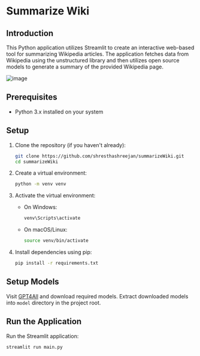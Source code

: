 # Summarize Wiki

## Introduction

This Python application utilizes Streamlit to create an interactive web-based tool for summarizing Wikipedia articles. The application fetches data from Wikipedia using the unstructured library and then utilizes open source models to generate a summary of the provided Wikipedia page.

![image](https://github.com/shresthashreejan/summarizeWiki/assets/79634187/3e3b86df-e76b-4f60-b4ac-4ed50f1cac70)


## Prerequisites

- Python 3.x installed on your system

## Setup

1. Clone the repository (if you haven't already):

    ```bash
    git clone https://github.com/shresthashreejan/summarizeWiki.git
    cd summarizeWiki
    ```

2. Create a virtual environment:

    ```bash
    python -m venv venv
    ```

3. Activate the virtual environment:

    - On Windows:

        ```bash
        venv\Scripts\activate
        ```

    - On macOS/Linux:

        ```bash
        source venv/bin/activate
        ```

4. Install dependencies using pip:

    ```bash
    pip install -r requirements.txt
    ```

## Setup Models

Visit [GPT4All](https://gpt4all.io/index.html) and download required models. Extract downloaded models into `model` directory in the project root.

## Run the Application

Run the Streamlit application:

```bash
streamlit run main.py
```
